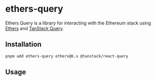 # ethers-query

Ethers Query is a library for interacting with the Ethereum stack using [Ethers](https://docs.ethers.org/v6/) and [TanStack Query](https://tanstack.com/query).

## Installation

```bash
pnpm add ethers-query ethers@6.x @tanstack/react-query
```

## Usage

```tsx

```
